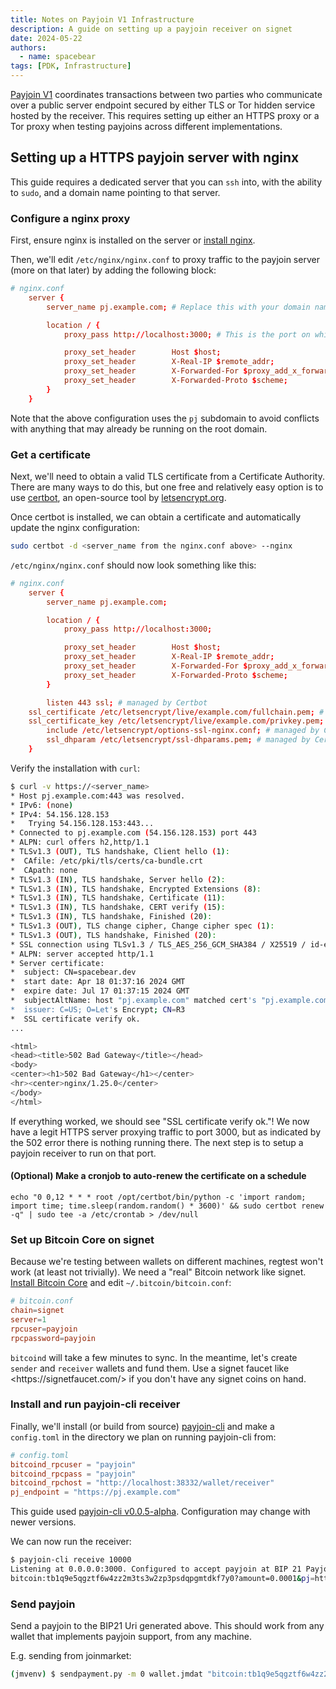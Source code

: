 ```yaml
---
title: Notes on Payjoin V1 Infrastructure
description: A guide on setting up a payjoin receiver on signet
date: 2024-05-22
authors:
  - name: spacebear
tags: [PDK, Infrastructure]
---
```


[Payjoin V1](https://github.com/bitcoin/bips/blob/master/bip-0078.mediawiki) coordinates transactions between two parties who communicate over a public server endpoint secured by either TLS or Tor hidden service hosted by the receiver. This requires setting up either an HTTPS proxy or a Tor proxy when testing payjoins across different implementations.

## Setting up a HTTPS payjoin server with nginx

This guide requires a dedicated server that you can `ssh` into, with the ability to `sudo`, and a domain name pointing to that server.

### Configure a nginx proxy

First, ensure nginx is installed on the server or [install nginx](https://nginx.org/en/docs/install.html).

Then, we'll edit `/etc/nginx/nginx.conf` to proxy traffic to the payjoin server (more on that later) by adding the following block:

```conf
# nginx.conf
    server {
        server_name pj.example.com; # Replace this with your domain name

        location / {
            proxy_pass http://localhost:3000; # This is the port on which we'll run the payjoin server

            proxy_set_header        Host $host;
            proxy_set_header        X-Real-IP $remote_addr;
            proxy_set_header        X-Forwarded-For $proxy_add_x_forwarded_for;
            proxy_set_header        X-Forwarded-Proto $scheme;
        }
    }
```

Note that the above configuration uses the `pj` subdomain to avoid conflicts with anything that may already be running on the root domain.

### Get a certificate

Next, we'll need to obtain a valid TLS certificate from a Certificate Authority. There are many ways to do this, but one free and relatively easy option is to use [certbot](https://certbot.eff.org/instructions), an open-source tool by [letsencrypt.org](https://letsencrypt.org).

Once certbot is installed, we can obtain a certificate and automatically update the nginx configuration:

```sh
sudo certbot -d <server_name from the nginx.conf above> --nginx
```

`/etc/nginx/nginx.conf` should now look something like this:

```conf
# nginx.conf
    server {
        server_name pj.example.com;

        location / {
            proxy_pass http://localhost:3000;

            proxy_set_header        Host $host;
            proxy_set_header        X-Real-IP $remote_addr;
            proxy_set_header        X-Forwarded-For $proxy_add_x_forwarded_for;
            proxy_set_header        X-Forwarded-Proto $scheme;
        }

        listen 443 ssl; # managed by Certbot
    ssl_certificate /etc/letsencrypt/live/example.com/fullchain.pem; # managed by Certbot
    ssl_certificate_key /etc/letsencrypt/live/example.com/privkey.pem; # managed by Certbot
        include /etc/letsencrypt/options-ssl-nginx.conf; # managed by Certbot
        ssl_dhparam /etc/letsencrypt/ssl-dhparams.pem; # managed by Certbot
    }
```

Verify the installation with `curl`:

```sh
$ curl -v https://<server_name>
* Host pj.example.com:443 was resolved.
* IPv6: (none)
* IPv4: 54.156.128.153
*   Trying 54.156.128.153:443...
* Connected to pj.example.com (54.156.128.153) port 443
* ALPN: curl offers h2,http/1.1
* TLSv1.3 (OUT), TLS handshake, Client hello (1):
*  CAfile: /etc/pki/tls/certs/ca-bundle.crt
*  CApath: none
* TLSv1.3 (IN), TLS handshake, Server hello (2):
* TLSv1.3 (IN), TLS handshake, Encrypted Extensions (8):
* TLSv1.3 (IN), TLS handshake, Certificate (11):
* TLSv1.3 (IN), TLS handshake, CERT verify (15):
* TLSv1.3 (IN), TLS handshake, Finished (20):
* TLSv1.3 (OUT), TLS change cipher, Change cipher spec (1):
* TLSv1.3 (OUT), TLS handshake, Finished (20):
* SSL connection using TLSv1.3 / TLS_AES_256_GCM_SHA384 / X25519 / id-ecPublicKey
* ALPN: server accepted http/1.1
* Server certificate:
*  subject: CN=spacebear.dev
*  start date: Apr 18 01:37:16 2024 GMT
*  expire date: Jul 17 01:37:15 2024 GMT
*  subjectAltName: host "pj.example.com" matched cert's "pj.example.com"
*  issuer: C=US; O=Let's Encrypt; CN=R3
*  SSL certificate verify ok.
...

<html>
<head><title>502 Bad Gateway</title></head>
<body>
<center><h1>502 Bad Gateway</h1></center>
<hr><center>nginx/1.25.0</center>
</body>
</html>
```

If everything worked, we should see "SSL certificate verify ok."! We now have a legit HTTPS server proxying traffic to port 3000, but as indicated by the 502 error there is nothing running there. The next step is to setup a payjoin receiver to run on that port.

#### (Optional) Make a cronjob to auto-renew the certificate on a schedule

```
echo "0 0,12 * * * root /opt/certbot/bin/python -c 'import random; import time; time.sleep(random.random() * 3600)' && sudo certbot renew -q" | sudo tee -a /etc/crontab > /dev/null
```

### Set up Bitcoin Core on signet

Because we're testing between wallets on different machines, regtest won't work (at least not trivially). We need a "real" Bitcoin network like signet. [Install Bitcoin Core](https://bitcoincore.org/) and edit `~/.bitcoin/bitcoin.conf`:

```conf
# bitcoin.conf
chain=signet
server=1
rpcuser=payjoin
rpcpassword=payjoin
```

`bitcoind` will take a few minutes to sync. In the meantime, let's create `sender` and `receiver` wallets and fund them. Use a signet faucet like \<https:\/\/signetfaucet.com/\> if you don't have any signet coins on hand.

### Install and run payjoin-cli receiver

Finally, we'll install (or build from source) [payjoin-cli](https://github.com/payjoin/rust-payjoin/tree/master/payjoin-cli#install-payjoin-cli) and make a `config.toml` in the directory we plan on running payjoin-cli from:

```toml
# config.toml
bitcoind_rpcuser = "payjoin"
bitcoind_rpcpass = "payjoin"
bitcoind_rpchost = "http://localhost:38332/wallet/receiver"
pj_endpoint = "https://pj.example.com"
```

This guide used [payjoin-cli v0.0.5-alpha](https://crates.io/crates/payjoin-cli/0.0.5-alpha). Configuration may change with newer versions.

We can now run the receiver:

```sh
$ payjoin-cli receive 10000
Listening at 0.0.0.0:3000. Configured to accept payjoin at BIP 21 Payjoin Uri:
bitcoin:tb1q9e5qgztf6w4zz2m3ts3w2zp3psdqpgmtdkf7y0?amount=0.0001&pj=https://pj.example.com&pjos=0
```

### Send payjoin

Send a payjoin to the BIP21 Uri generated above. This should work from any wallet that implements payjoin support, from any machine.

E.g. sending from joinmarket:

```sh
(jmvenv) $ sendpayment.py -m 0 wallet.jmdat "bitcoin:tb1q9e5qgztf6w4zz2m3ts3w2zp3psdqpgmtdkf7y0?amount=0.0001&pj=https://pj.example.com&pjos=0"
```
